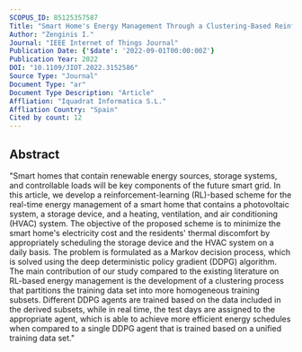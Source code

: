 ```yaml
---
SCOPUS_ID: 85125357587
Title: "Smart Home's Energy Management Through a Clustering-Based Reinforcement Learning Approach"
Author: "Zenginis I."
Journal: "IEEE Internet of Things Journal"
Publication Date: {'$date': '2022-09-01T00:00:00Z'}
Publication Year: 2022
DOI: "10.1109/JIOT.2022.3152586"
Source Type: "Journal"
Document Type: "ar"
Document Type Description: "Article"
Affliation: "Iquadrat Informatica S.L."
Affliation Country: "Spain"
Cited by count: 12
---
```


## Abstract
"Smart homes that contain renewable energy sources, storage systems, and controllable loads will be key components of the future smart grid. In this article, we develop a reinforcement-learning (RL)-based scheme for the real-time energy management of a smart home that contains a photovoltaic system, a storage device, and a heating, ventilation, and air conditioning (HVAC) system. The objective of the proposed scheme is to minimize the smart home's electricity cost and the residents' thermal discomfort by appropriately scheduling the storage device and the HVAC system on a daily basis. The problem is formulated as a Markov decision process, which is solved using the deep deterministic policy gradient (DDPG) algorithm. The main contribution of our study compared to the existing literature on RL-based energy management is the development of a clustering process that partitions the training data set into more homogeneous training subsets. Different DDPG agents are trained based on the data included in the derived subsets, while in real time, the test days are assigned to the appropriate agent, which is able to achieve more efficient energy schedules when compared to a single DDPG agent that is trained based on a unified training data set."
